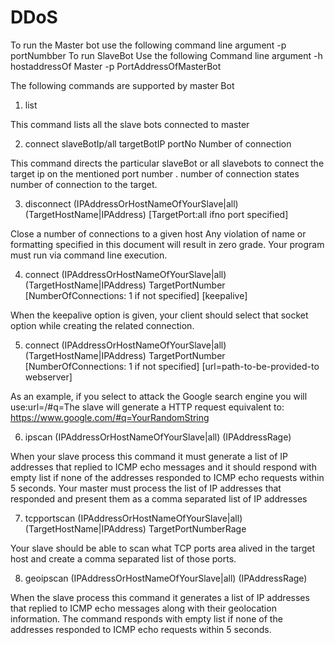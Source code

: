 # DDoS

To run the Master bot use the following command line argument
-p portNumbber
To run SlaveBot Use the following Command line argument
-h hostaddressOf Master -p PortAddressOfMasterBot


The following commands are supported by master Bot

1. list

This command lists all the slave bots connected to master

2. connect slaveBotIp/all targetBotIP portNo Number of connection

This command directs the particular slaveBot or all slavebots to connect the target ip on the mentioned port number . number of connection states number of connection to the target.

3. disconnect (IPAddressOrHostNameOfYourSlave|all) (TargetHostName|IPAddress) [TargetPort:all ifno port specified]

Close a number of connections to a given host Any violation of name or formatting specified in this document will result in zero grade. Your program must run via command line execution.

4. connect (IPAddressOrHostNameOfYourSlave|all) (TargetHostName|IPAddress) TargetPortNumber [NumberOfConnections: 1 if not specified] [keepalive]

When the keepalive option is given, your client should select that socket option while creating the related connection.

5. connect (IPAddressOrHostNameOfYourSlave|all) (TargetHostName|IPAddress) TargetPortNumber [NumberOfConnections: 1 if not specified] [url=path-to-be-provided-to webserver]

As an example, if you select to attack the Google search engine you will use:url=/#q=The slave will generate a HTTP request equivalent to: https://www.google.com/#q=YourRandomString

6. ipscan (IPAddressOrHostNameOfYourSlave|all) (IPAddressRage)

When your slave process this command it must generate a list of IP addresses that replied to ICMP echo messages and it should respond with empty list if none of the addresses responded to ICMP echo requests within 5 seconds. Your master must process the list of IP addresses that responded and present them as a comma separated list of IP addresses

7. tcpportscan (IPAddressOrHostNameOfYourSlave|all) (TargetHostName|IPAddress) TargetPortNumberRage

Your slave should be able to scan what TCP ports area alived in the target host and create a comma separated list of those ports.

8. geoipscan (IPAddressOrHostNameOfYourSlave|all) (IPAddressRage)

When the slave process this command it  generates a list of IP addresses that replied to ICMP echo messages along with their geolocation information. The command  responds with empty list if none of the addresses responded to ICMP echo requests within 5 seconds.
